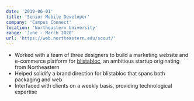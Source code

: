 ```yaml
---
date: '2019-06-01'
title: 'Senior Mobile Developer'
company: 'Campus Connect'
location: 'Northeastern University'
range: 'June - March 2020'
url: 'https://web.northeastern.edu/scout/'
---
```


- Worked with a team of three designers to build a marketing website and e-commerce platform for [blistabloc](https://blistabloc.com), an ambitious startup originating from Northeastern
- Helped solidify a brand direction for blistabloc that spans both packaging and web
- Interfaced with clients on a weekly basis, providing technological expertise
